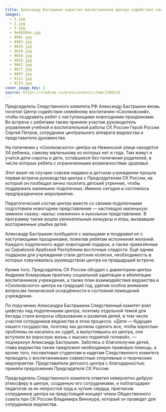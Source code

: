 ```yaml
---
title: Александр Бастрыкин навестил воспитанников Центра содействия семейному воспитанию «Сколковский»
images:
  - 1.jpg
  - 2.jpg
  - 5.jpg
  - 9edb50de.jpg
  - 8981.jpg
  - 8983.jpg
  - 9025.jpg
  - 9028.jpg
  - 9050.jpg
  - 9050.jpg
  - 9062.jpg
  - 9077.jpg
  - 9097.jpg
  - 9111.jpg
  - 9133.jpg
cover_image_key: 3
source: https://sledcom.ru/press/events/item/1286214
---
```

Председатель Следственного комитета РФ Александр Бастрыкин вновь посетил Центр содействия семейному воспитанию «Сколковский», чтобы поздравить ребят с наступающими новогодними праздниками. Во встрече с ребятами также приняли участие руководитель управления учебной и воспитательной работы СК России Герой России Сергей Петров, сотрудники центрального аппарата ведомства и представители духовенства.

<!--more-->
На попечении у «Сколковского» центра на Нежинской улице находятся 34 ребенка, самому маленькому из которых нет и года. Там живут и учатся дети-сироты и дети, оставшиеся без попечения родителей, в числе которых ребята с ограниченными возможностями здоровья.

Этот визит не случаен  совсем недавно в детском учреждении прошла первая встреча руководства центра с Председателем СК России, на которой он пообещал лично посетить детский утренник, чтобы поддержать маленьких подопечных. Именно сегодня и состоялось предпраздничное мероприятие.

Педагогический состав центра вместе со своими подопечными подготовили новогоднее представление — настоящую маленькую зимнюю сказку: «вальс снежинок» и кукольное представление. В программу также вошли увлекательные конкурсы и игры, вызвавшие восторженные улыбки детей.

Александр Бастрыкин пообщался с малышами и поздравил их с наступающими праздниками, пожелав ребятам исполнения желаний. Каждого подопечного ждал новогодний подарок, а также привезённые из Сирийской Арабской Республики восточные сладости. Ещё одним подарком для учреждения стали детские коляски, необходимость в которых озвучивалась руководством центра на предыдущей встрече.

Кроме того, Председатель СК России обсудил с директором центра Андреем Комаровым практику социальной адаптации и абилитации воспитанников учреждения, а также план взаимодействия ведомства и «Сколковского» центра на грядущий год, уделив особое внимание вопросам технической оснащённости и состояния помещений учреждения.

По поручению Александра Бастрыкина Следственный комитет взял шефство над подопечными центра, поэтому отдельной темой для беседы стали вопросы образования и развития детей, в том числе участия сотрудников ведомства в этом процессе. «Дети — будущее нашего государства, поэтому мы должны сделать все, чтобы взрослые проблемы не касались их судеб, а выпустившись из центра, они вступили во взрослую жизнь с высоко поднятой головой», — подчеркнул Александр Бастрыкин. Заботясь о благополучии детей, глава ведомства также предложил необходимую правовую помощь, а кроме того, посоветовал студентам и кадетам Следственного комитета проводить с воспитанниками совместные спортивные и творческие мероприятия. Представители детского центра с благодарностью приняли предложения Председателя СК России.

Председатель Следственного комитета отметил невероятно добрую атмосферу в центре, созданную его сотрудниками, и поблагодарил педагогов за их непростой труд и чуткие сердца, пригласив сотрудников центра на предстоящий концерт члена Общественного совета при СК России Владимира Винокура, который он проведет для сотрудников ведомства.
